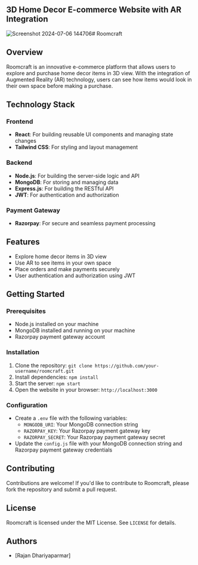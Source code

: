 
## 3D Home Decor E-commerce Website with AR Integration

![Screenshot 2024-07-06 144706](https://github.com/rajand2510/RoomCraft/assets/100859536/177b1a8c-5a7c-4771-bd40-8ba2e953dea5)# Roomcraft
## Overview
Roomcraft is an innovative e-commerce platform that allows users to explore and purchase home decor items in 3D view. With the integration of Augmented Reality (AR) technology, users can see how items would look in their own space before making a purchase.


## Technology Stack

### Frontend
* **React**: For building reusable UI components and managing state changes
* **Tailwind CSS**: For styling and layout management

### Backend
* **Node.js**: For building the server-side logic and API
* **MongoDB**: For storing and managing data
* **Express.js**: For building the RESTful API
* **JWT**: For authentication and authorization

### Payment Gateway
* **Razorpay**: For secure and seamless payment processing

## Features

* Explore home decor items in 3D view
* Use AR to see items in your own space
* Place orders and make payments securely
* User authentication and authorization using JWT

## Getting Started

### Prerequisites

* Node.js installed on your machine
* MongoDB installed and running on your machine
* Razorpay payment gateway account

### Installation

1. Clone the repository: `git clone https://github.com/your-username/roomcraft.git`
2. Install dependencies: `npm install`
3. Start the server: `npm start`
4. Open the website in your browser: `http://localhost:3000`

### Configuration

* Create a `.env` file with the following variables:
	+ `MONGODB_URI`: Your MongoDB connection string
	+ `RAZORPAY_KEY`: Your Razorpay payment gateway key
	+ `RAZORPAY_SECRET`: Your Razorpay payment gateway secret
* Update the `config.js` file with your MongoDB connection string and Razorpay payment gateway credentials

## Contributing

Contributions are welcome! If you'd like to contribute to Roomcraft, please fork the repository and submit a pull request.

## License

Roomcraft is licensed under the MIT License. See `LICENSE` for details.

## Authors

* [Rajan Dhariyaparmar]


